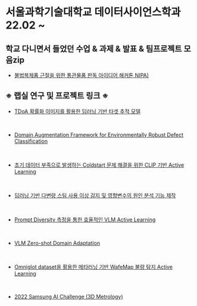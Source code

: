 # 서울과학기술대학교 데이터사이언스학과 22.02 ~


## 학교 다니면서 들었던 수업 & 과제 & 발표 & 팀프로젝트 모음zip

- [불법복제품 근절을 위한 통관물품 판독 아이디어 해커톤 NIPA)]()

## ※ 랩실 연구 및 프로젝트 링크 ※

- [TDoA 확률화 이미지를 활용한 딥러닝 기반 타겟 추적 모델](https://github.com/sean03101/UWB-Indoor-Tracking)

<br>

- [Domain Augmentation Framework for Environmentally Robust Defect Classification]()

<br>

- [초기 데이터 부족으로 발생하는 Coldstart 문제 해결을 위한 CLIP 기반 Active Learning]()

<br>

- [딥러닝 기반 다변량 스팀 사용 이상 감지 및 영향변수의 원인 분석 기능 제작]()

<br>

- [Prompt Diversity 측정을 통한 효율적인 VLM Active Learning]()

<br>

- [VLM Zero-shot Domain Adaptation]()

<br>

- [Omniglot dataset을 활용한 메타러닝 기반 WafeMap 불량 탐지 Active Learning]()

<br>

- [2022 Samsung AI Challenge (3D Metrology)]()
